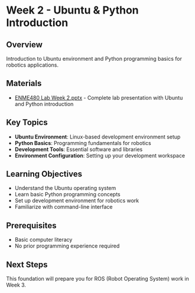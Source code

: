 # Week 2 - Ubuntu & Python Introduction

## Overview
Introduction to Ubuntu environment and Python programming basics for robotics applications.

## Materials
- [ENME480 Lab Week 2.pptx](ENME480%20Lab%20Week%202.pptx) - Complete lab presentation with Ubuntu and Python introduction

## Key Topics
- **Ubuntu Environment**: Linux-based development environment setup
- **Python Basics**: Programming fundamentals for robotics
- **Development Tools**: Essential software and libraries
- **Environment Configuration**: Setting up your development workspace

## Learning Objectives
- Understand the Ubuntu operating system
- Learn basic Python programming concepts
- Set up development environment for robotics work
- Familiarize with command-line interface

## Prerequisites
- Basic computer literacy
- No prior programming experience required

## Next Steps
This foundation will prepare you for ROS (Robot Operating System) work in Week 3.
